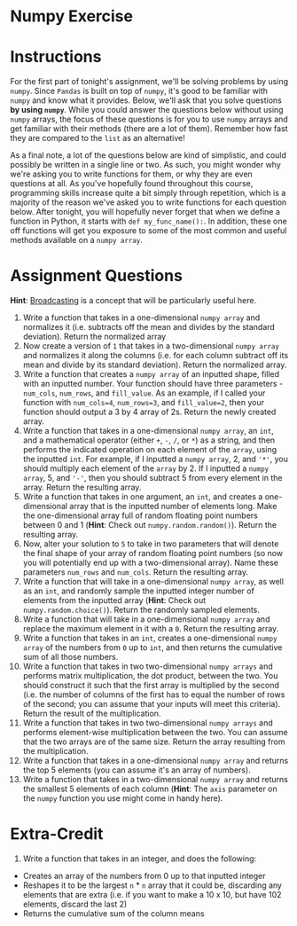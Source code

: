 # Numpy Exercise

# Instructions 

For the first part of tonight's assignment, we'll be solving problems by using `numpy`. Since `Pandas` is built on top of `numpy`, it's good to be familiar with `numpy` and know what it provides. Below, we'll ask that you solve questions **by using `numpy`**. While you could answer the questions below without using `numpy` arrays, the focus of these questions is for you to use `numpy` arrays and get familiar with their methods (there are a lot of them). Remember how fast they are compared to the `list` as an alternative! 

As a final note, a lot of the questions below are kind of simplistic, and could possibly be written in a single line or two. As such, you might wonder why we're asking you to write functions for them, or why they are even questions at all. As you've hopefully found throughout this course, programming skills increase quite a bit simply through repetition, which is a majority of the reason we've asked you to write functions for each question below. After tonight, you will hopefully never forget that when we define a function in Python, it starts with `def my_func_name():`. In addition, these one off functions will get you exposure to some of the most common and useful methods available on a `numpy array`. 

# Assignment Questions

**Hint**: [Broadcasting](http://docs.scipy.org/doc/numpy-1.10.1/user/basics.broadcasting.html) is a concept that will be particularly useful here. 

1. Write a function that takes in a one-dimensional `numpy array` and normalizes it (i.e. subtracts off the mean and divides by the standard deviation). Return the normalized array 
2. Now create a version of `1` that takes in a two-dimensional `numpy array` and normalizes it along the columns (i.e. for each column subtract off its mean and divide by its standard deviation). Return the normalized array. 
3. Write a function that creates a `numpy array` of an inputted shape, filled with an inputted number. Your function should have three parameters - `num_cols`, `num_rows`, and `fill_value`. As an example, if I called your function with `num_cols=4`, `num_rows=3`, and `fill_value=2`, then your function should output a 3 by 4 array of 2s. Return the newly created array.  
4. Write a function that takes in a one-dimensional `numpy array`, an `int`, and a mathematical operator (either `+`, `-`, `/`, or `*`) as a string, and then performs the indicated operation on each element of the `array`, using the inputted `int`. For example, if I inputted a `numpy array`, 2, and `'*'`, you should multiply each element of the `array` by 2. If I inputted a `numpy array`, 5, and `'-'`, then you should subtract 5 from every element in the array. Return the resulting array. 
5. Write a function that takes in one argument, an `int`, and creates a one-dimensional array that is the inputted number of elements long. Make the one-dimensional array full of random floating point numbers between 0 and 1 (**Hint**: Check out `numpy.random.random()`). Return the resulting array. 
6. Now, alter your solution to `5` to take in two parameters that will denote the final shape of your array of random floating point numbers (so now you will potentially end up with a two-dimensional array). Name these parameters `num_rows` and `num_cols`. Return the resulting array. 
7. Write a function that will take in a one-dimensional `numpy array`, as well as an `int`, and randomly sample the inputted integer number of elements from the inputted array (**Hint**: Check out `numpy.random.choice()`). Return the randomly sampled elements. 
8. Write a function that will take in a one-dimensional `numpy array` and replace the maximum element in it with a `0`. Return the resulting array. 
9. Write a function that takes in an `int`, creates a one-dimensional `numpy array` of the numbers from `0` up to `int`, and then returns the cumulative sum of all those numbers. 
10. Write a function that takes in two two-dimensional `numpy arrays` and performs matrix multiplication, the dot product, between the two. You should construct it such that the first array is multiplied by the second (i.e. the number of columns of the first has to equal the number of rows of the second; you can assume that your inputs will meet this criteria). Return the result of the multiplication. 
11. Write a function that takes in two two-dimensional `numpy arrays` and performs element-wise multiplication between the two. You can assume that the two arrays are of the same size. Return the array resulting from the multiplication. 
12. Write a function that takes in a one-dimensional `numpy array` and returns the top 5 elements (you can assume it's an array of numbers). 
13. Write a function that takes in a two-dimensional `numpy array` and returns the smallest 5 elements of each column (**Hint**: The `axis` parameter on the `numpy` function you use might come in handy here). 

# Extra-Credit 

1. Write a function that takes in an integer, and does the following: 

* Creates an array of the numbers from 0 up to that inputted integer 
* Reshapes it to be the largest `n` * `n` array that it could be, discarding 
any elements that are extra (i.e. if you want to make a 10 x 10, but have 102 elements, discard the last 2)
* Returns the cumulative sum of the column means
